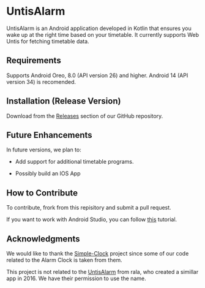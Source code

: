 # UntisAlarm

UntisAlarm is an Android application developed in Kotlin that ensures you wake up at the right time based on your timetable. It currently supports Web Untis for fetching timetable data.

## Requirements

Supports Android Oreo, 8.0 (API version 26) and higher. Android 14 (API version 34) is recomended.

## Installation (Release Version)

Download from the [Releases](https://github.com/TheRedLion/UntisAlarm/releases) section of our GitHub repository.

## Future Enhancements

In future versions, we plan to:

- Add support for additional timetable programs.

- Possibly build an IOS App

## How to Contribute

To contribute, frork from this repisitory and submit a pull request.

If you want to work with Android Studio, you can follow [this](https://getstream.io/blog/use-github-android-studio/) tutorial.

## Acknowledgments

We would like to thank the [Simple-Clock](https://github.com/SimpleMobileTools/Simple-Clock) project since some of our code related to the Alarm Clock is taken from them.

This project is not related to the [UntisAlarm](https://www.rala.io/app/untisAlarm) from rala, who created a simillar app in 2016. We have their permission to use the name.
